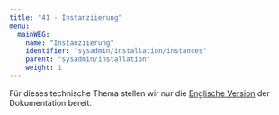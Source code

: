 ```yaml
---
title: "41 - Instanziierung"
menu:
  mainWEG:
    name: "Instanziierung"
    identifier: "sysadmin/installation/instances"
    parent: "sysadmin/installation"
    weight: 1
---
```

Für dieses technische Thema stellen wir nur die [Englische Version](/en/sysadmin/installation/instances/) der Dokumentation bereit.
